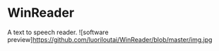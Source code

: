 # WinReader
A text to speech reader.
![software preview]https://github.com/luoriloutai/WinReader/blob/master/img.jpg
